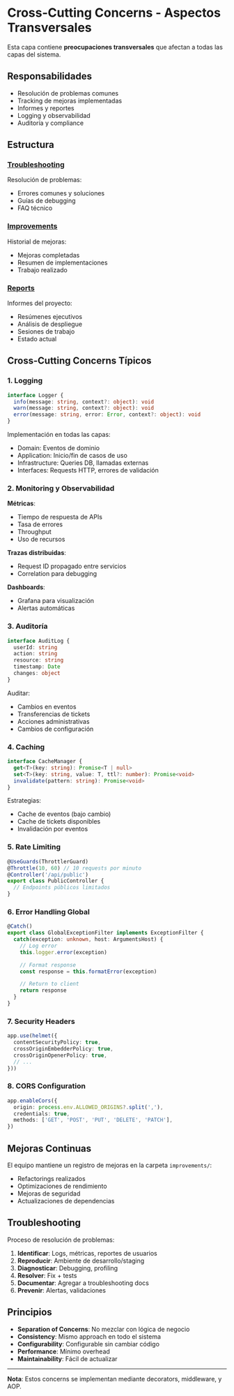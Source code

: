 # Cross-Cutting Concerns - Aspectos Transversales

Esta capa contiene **preocupaciones transversales** que afectan a todas las capas del sistema.

## Responsabilidades

- Resolución de problemas comunes
- Tracking de mejoras implementadas
- Informes y reportes
- Logging y observabilidad
- Auditoría y compliance

## Estructura

### [Troubleshooting](./troubleshooting/)
Resolución de problemas:

- Errores comunes y soluciones
- Guías de debugging
- FAQ técnico

### [Improvements](./improvements/)
Historial de mejoras:

- Mejoras completadas
- Resumen de implementaciones
- Trabajo realizado

### [Reports](./reports/)
Informes del proyecto:

- Resúmenes ejecutivos
- Análisis de despliegue
- Sesiones de trabajo
- Estado actual

## Cross-Cutting Concerns Típicos

### 1. Logging
```typescript
interface Logger {
  info(message: string, context?: object): void
  warn(message: string, context?: object): void
  error(message: string, error: Error, context?: object): void
}
```

Implementación en todas las capas:
- Domain: Eventos de dominio
- Application: Inicio/fin de casos de uso
- Infrastructure: Queries DB, llamadas externas
- Interfaces: Requests HTTP, errores de validación

### 2. Monitoring y Observabilidad

**Métricas**:
- Tiempo de respuesta de APIs
- Tasa de errores
- Throughput
- Uso de recursos

**Trazas distribuidas**:
- Request ID propagado entre servicios
- Correlation para debugging

**Dashboards**:
- Grafana para visualización
- Alertas automáticas

### 3. Auditoría

```typescript
interface AuditLog {
  userId: string
  action: string
  resource: string
  timestamp: Date
  changes: object
}
```

Auditar:
- Cambios en eventos
- Transferencias de tickets
- Acciones administrativas
- Cambios de configuración

### 4. Caching

```typescript
interface CacheManager {
  get<T>(key: string): Promise<T | null>
  set<T>(key: string, value: T, ttl?: number): Promise<void>
  invalidate(pattern: string): Promise<void>
}
```

Estrategias:
- Cache de eventos (bajo cambio)
- Cache de tickets disponibles
- Invalidación por eventos

### 5. Rate Limiting

```typescript
@UseGuards(ThrottlerGuard)
@Throttle(10, 60) // 10 requests por minuto
@Controller('/api/public')
export class PublicController {
  // Endpoints públicos limitados
}
```

### 6. Error Handling Global

```typescript
@Catch()
export class GlobalExceptionFilter implements ExceptionFilter {
  catch(exception: unknown, host: ArgumentsHost) {
    // Log error
    this.logger.error(exception)

    // Format response
    const response = this.formatError(exception)

    // Return to client
    return response
  }
}
```

### 7. Security Headers

```typescript
app.use(helmet({
  contentSecurityPolicy: true,
  crossOriginEmbedderPolicy: true,
  crossOriginOpenerPolicy: true,
  // ...
}))
```

### 8. CORS Configuration

```typescript
app.enableCors({
  origin: process.env.ALLOWED_ORIGINS?.split(','),
  credentials: true,
  methods: ['GET', 'POST', 'PUT', 'DELETE', 'PATCH'],
})
```

## Mejoras Continuas

El equipo mantiene un registro de mejoras en la carpeta `improvements/`:

- Refactorings realizados
- Optimizaciones de rendimiento
- Mejoras de seguridad
- Actualizaciones de dependencias

## Troubleshooting

Proceso de resolución de problemas:

1. **Identificar**: Logs, métricas, reportes de usuarios
2. **Reproducir**: Ambiente de desarrollo/staging
3. **Diagnosticar**: Debugging, profiling
4. **Resolver**: Fix + tests
5. **Documentar**: Agregar a troubleshooting docs
6. **Prevenir**: Alertas, validaciones

## Principios

- **Separation of Concerns**: No mezclar con lógica de negocio
- **Consistency**: Mismo approach en todo el sistema
- **Configurability**: Configurable sin cambiar código
- **Performance**: Mínimo overhead
- **Maintainability**: Fácil de actualizar

---

**Nota**: Estos concerns se implementan mediante decorators, middleware, y AOP.

